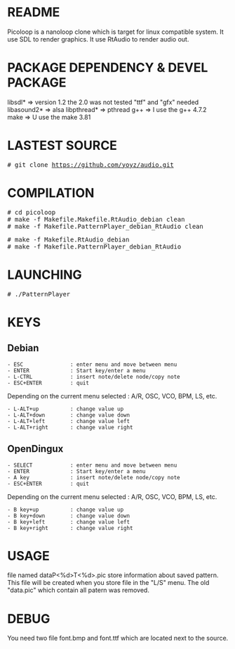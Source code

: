 # README

Picoloop is a nanoloop clone which is target for linux compatible system.
It use SDL     to render graphics.
It use RtAudio to render audio out.


# PACKAGE DEPENDENCY & DEVEL PACKAGE

libsdl*	     => version 1.2 the 2.0 was not tested "ttf" and "gfx" needed
libasound2*  => alsa
libpthread*  => pthread
g++	     => I use the g++ 4.7.2  
make	     => U use the make 3.81


# LASTEST SOURCE

<tt> # git clone https://github.com/yoyz/audio.git </tt> </br>


# COMPILATION

<tt> # cd      picoloop 			                </tt> <br>
<tt> # make -f Makefile.Makefile.RtAudio_debian      clean 	</tt> <br>
<tt> # make -f Makefile.PatternPlayer_debian_RtAudio clean 	</tt> <br>

<tt> # make -f Makefile.RtAudio_debian 		                </tt> <br>
<tt> # make -f Makefile.PatternPlayer_debian_RtAudio            </tt> <br>

# LAUNCHING

<tt> # ./PatternPlayer				</tt> <br>



# KEYS

## Debian

    - ESC               : enter menu and move between menu
    - ENTER             : Start key/enter a menu
    - L-CTRL            : insert note/delete node/copy note
    - ESC+ENTER         : quit

Depending on the current menu selected : A/R, OSC, VCO, BPM, LS, etc.

    - L-ALT+up          : change value up
    - L-ALT+down        : change value down
    - L-ALT+left        : change value left
    - L-ALT+right       : change value right


## OpenDingux

    - SELECT            : enter menu and move between menu
    - ENTER             : Start key/enter a menu
    - A key             : insert note/delete node/copy note
    - ESC+ENTER         : quit

Depending on the current menu selected : A/R, OSC, VCO, BPM, LS, etc.

    - B key+up          : change value up
    - B key+down        : change value down
    - B key+left        : change value left 
    - B key+right       : change value right

# USAGE

file named dataP<%d>T<%d>.pic store information about saved pattern.
This file will be created when you store file in the "L/S" menu.
The old "data.pic" which contain all patern was removed.


# DEBUG

You need two file font.bmp and font.ttf which are located next to the source.


